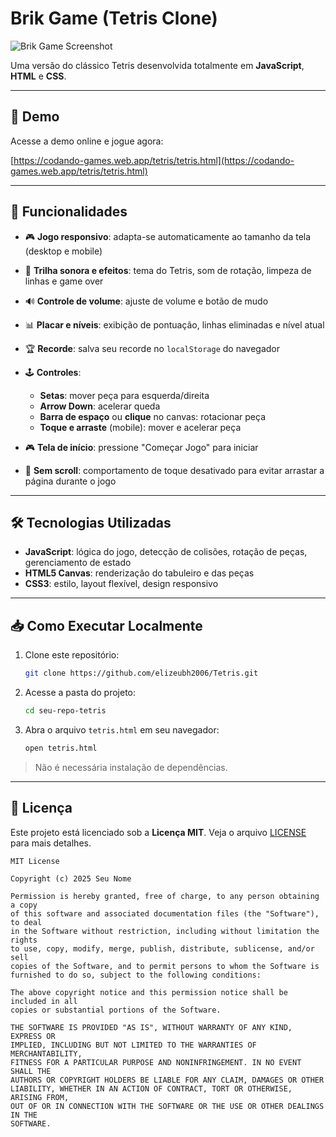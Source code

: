 # Brik Game (Tetris Clone)

![Brik Game Screenshot](https://codando-games.web.app/img/trending/trend-3.jpg)

Uma versão do clássico Tetris desenvolvida totalmente em **JavaScript**, **HTML** e **CSS**.

---

## 🔗 Demo

Acesse a demo online e jogue agora:

[https://codando-games.web.app/tetris/tetris.html](https://codando-games.web.app/tetris/tetris.html)

---

## 🚀 Funcionalidades

* 🎮 **Jogo responsivo**: adapta-se automaticamente ao tamanho da tela (desktop e mobile)
* 🎵 **Trilha sonora e efeitos**: tema do Tetris, som de rotação, limpeza de linhas e game over
* 🔊 **Controle de volume**: ajuste de volume e botão de mudo
* 📊 **Placar e níveis**: exibição de pontuação, linhas eliminadas e nível atual
* 🏆 **Recorde**: salva seu recorde no `localStorage` do navegador
* 🕹️ **Controles**:

  * **Setas**: mover peça para esquerda/direita
  * **Arrow Down**: acelerar queda
  * **Barra de espaço** ou **clique** no canvas: rotacionar peça
  * **Toque e arraste** (mobile): mover e acelerar peça
* 🎮 **Tela de início**: pressione "Começar Jogo" para iniciar
* 📱 **Sem scroll**: comportamento de toque desativado para evitar arrastar a página durante o jogo

---

## 🛠️ Tecnologias Utilizadas

* **JavaScript**: lógica do jogo, detecção de colisões, rotação de peças, gerenciamento de estado
* **HTML5 Canvas**: renderização do tabuleiro e das peças
* **CSS3**: estilo, layout flexível, design responsivo

---

## 📥 Como Executar Localmente

1. Clone este repositório:

   ```bash
   git clone https://github.com/elizeubh2006/Tetris.git
   ```
2. Acesse a pasta do projeto:

   ```bash
   cd seu-repo-tetris
   ```
3. Abra o arquivo `tetris.html` em seu navegador:

   ```bash
   open tetris.html
   ```

> Não é necessária instalação de dependências.

---

## 📝 Licença

Este projeto está licenciado sob a **Licença MIT**. Veja o arquivo [LICENSE](LICENSE) para mais detalhes.

```text
MIT License

Copyright (c) 2025 Seu Nome

Permission is hereby granted, free of charge, to any person obtaining a copy
of this software and associated documentation files (the "Software"), to deal
in the Software without restriction, including without limitation the rights
to use, copy, modify, merge, publish, distribute, sublicense, and/or sell
copies of the Software, and to permit persons to whom the Software is
furnished to do so, subject to the following conditions:

The above copyright notice and this permission notice shall be included in all
copies or substantial portions of the Software.

THE SOFTWARE IS PROVIDED "AS IS", WITHOUT WARRANTY OF ANY KIND, EXPRESS OR
IMPLIED, INCLUDING BUT NOT LIMITED TO THE WARRANTIES OF MERCHANTABILITY,
FITNESS FOR A PARTICULAR PURPOSE AND NONINFRINGEMENT. IN NO EVENT SHALL THE
AUTHORS OR COPYRIGHT HOLDERS BE LIABLE FOR ANY CLAIM, DAMAGES OR OTHER
LIABILITY, WHETHER IN AN ACTION OF CONTRACT, TORT OR OTHERWISE, ARISING FROM,
OUT OF OR IN CONNECTION WITH THE SOFTWARE OR THE USE OR OTHER DEALINGS IN THE
SOFTWARE.
```
